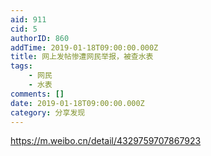 ```yaml
---
aid: 911
cid: 5
authorID: 860
addTime: 2019-01-18T09:00:00.000Z
title: 网上发帖惨遭网民举报，被查水表
tags:
    - 网民
    - 水表
comments: []
date: 2019-01-18T09:00:00.000Z
category: 分享发现
---
```


https://m.weibo.cn/detail/4329759707867923
